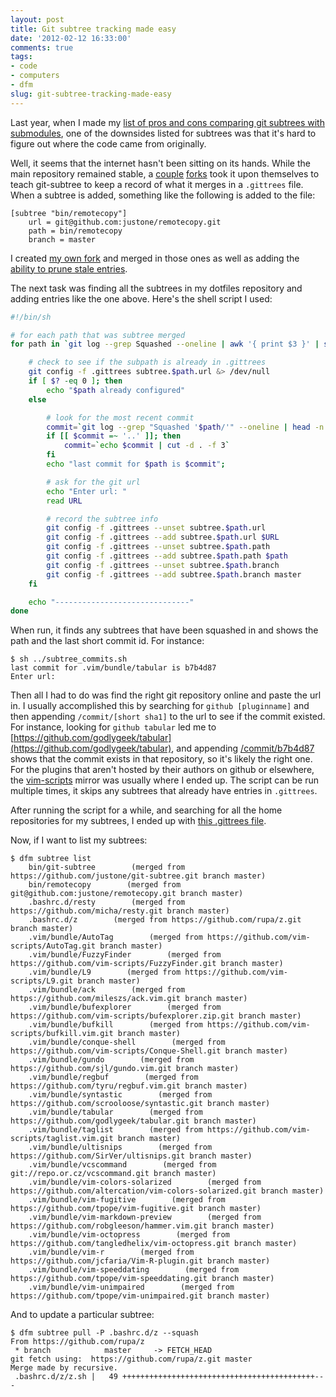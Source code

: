 ```yaml
---
layout: post
title: Git subtree tracking made easy
date: '2012-02-12 16:33:00'
comments: true
tags:
- code
- computers
- dfm
slug: git-subtree-tracking-made-easy
---
```


Last year, when I made my [list of pros and cons comparing git subtrees with submodules](/2011/05/18/git-submodules-vs-subtrees-for-vim-plugins/), one of the downsides listed for subtrees was that it's hard to figure out where the code came from originally.

Well, it seems that the internet hasn't been sitting on its hands.  While the main repository remained stable, a [couple](https://github.com/matthoffman/git-subtree) [forks](https://github.com/bibendi/git-subtree) took it upon themselves to teach git-subtree to keep a record of what it merges in a `.gittrees` file.  When a subtree is added, something like the following is added to the file:

```
[subtree "bin/remotecopy"]
    url = git@github.com:justone/remotecopy.git
    path = bin/remotecopy
    branch = master
```

I created [my own fork](https://github.com/justone/git-subtree) and merged in those ones as well as adding the [ability to prune stale entries](https://github.com/justone/git-subtree/commit/84185583ccabc97da7627a5fd2e01c32ea4c0965).

The next task was finding all the subtrees in my dotfiles repository and adding entries like the one above.  Here's the shell script I used:

``` sh
#!/bin/sh

# for each path that was subtree merged
for path in `git log --grep Squashed --oneline | awk '{ print $3 }' | sort | uniq | sed "s/'//g" | sed "s/\/$//g"`; do

    # check to see if the subpath is already in .gittrees
    git config -f .gittrees subtree.$path.url &> /dev/null
    if [ $? -eq 0 ]; then
        echo "$path already configured"
    else

        # look for the most recent commit
        commit=`git log --grep "Squashed '$path/'" --oneline | head -n 1 | awk '{ print $NF }'`
        if [[ $commit =~ '..' ]]; then
            commit=`echo $commit | cut -d . -f 3`
        fi
        echo "last commit for $path is $commit";

        # ask for the git url
        echo "Enter url: "
        read URL

        # record the subtree info
        git config -f .gittrees --unset subtree.$path.url
        git config -f .gittrees --add subtree.$path.url $URL
        git config -f .gittrees --unset subtree.$path.path
        git config -f .gittrees --add subtree.$path.path $path
        git config -f .gittrees --unset subtree.$path.branch
        git config -f .gittrees --add subtree.$path.branch master
    fi

    echo "------------------------------"
done
```

When run, it finds any subtrees that have been squashed in and shows the path and the last short commit id.  For instance:

``` plain
$ sh ../subtree_commits.sh 
last commit for .vim/bundle/tabular is b7b4d87
Enter url: 

```

Then all I had to do was find the right git repository online and paste the url in.  I usually accomplished this by searching for `github [pluginname]` and then appending `/commit/[short sha1]` to the url to see if the commit existed.  For instance, looking for `github tabular` led me to [https://github.com/godlygeek/tabular](https://github.com/godlygeek/tabular), and appending [/commit/b7b4d87](https://github.com/godlygeek/tabular/commit/b7b4d87) shows that the commit exists in that repository, so it's likely the right one.  For the plugins that aren't hosted by their authors on github or elsewhere, the [vim-scripts](https://github.com/vim-scripts) mirror was usually where I ended up.  The script can be run multiple times, it skips any subtrees that already have entries in `.gittrees`.

After running the script for a while, and searching for all the home repositories for my subtrees, I ended up with [this .gittrees file](https://github.com/justone/dotfiles-personal/blob/personal/.gittrees).

Now, if I want to list my subtrees:

``` plain
$ dfm subtree list
    bin/git-subtree        (merged from https://github.com/justone/git-subtree.git branch master) 
    bin/remotecopy        (merged from git@github.com:justone/remotecopy.git branch master) 
    .bashrc.d/resty        (merged from https://github.com/micha/resty.git branch master) 
    .bashrc.d/z        (merged from https://github.com/rupa/z.git branch master) 
    .vim/bundle/AutoTag        (merged from https://github.com/vim-scripts/AutoTag.git branch master) 
    .vim/bundle/FuzzyFinder        (merged from https://github.com/vim-scripts/FuzzyFinder.git branch master) 
    .vim/bundle/L9        (merged from https://github.com/vim-scripts/L9.git branch master) 
    .vim/bundle/ack        (merged from https://github.com/mileszs/ack.vim.git branch master) 
    .vim/bundle/bufexplorer        (merged from https://github.com/vim-scripts/bufexplorer.zip.git branch master) 
    .vim/bundle/bufkill        (merged from https://github.com/vim-scripts/bufkill.vim.git branch master) 
    .vim/bundle/conque-shell        (merged from https://github.com/vim-scripts/Conque-Shell.git branch master) 
    .vim/bundle/gundo        (merged from https://github.com/sjl/gundo.vim.git branch master) 
    .vim/bundle/regbuf        (merged from https://github.com/tyru/regbuf.vim.git branch master) 
    .vim/bundle/syntastic        (merged from https://github.com/scrooloose/syntastic.git branch master) 
    .vim/bundle/tabular        (merged from https://github.com/godlygeek/tabular.git branch master) 
    .vim/bundle/taglist        (merged from https://github.com/vim-scripts/taglist.vim.git branch master) 
    .vim/bundle/ultisnips        (merged from https://github.com/SirVer/ultisnips.git branch master) 
    .vim/bundle/vcscommand        (merged from git://repo.or.cz/vcscommand.git branch master) 
    .vim/bundle/vim-colors-solarized        (merged from https://github.com/altercation/vim-colors-solarized.git branch master) 
    .vim/bundle/vim-fugitive        (merged from https://github.com/tpope/vim-fugitive.git branch master) 
    .vim/bundle/vim-markdown-preview        (merged from https://github.com/robgleeson/hammer.vim.git branch master) 
    .vim/bundle/vim-octopress        (merged from https://github.com/tangledhelix/vim-octopress.git branch master) 
    .vim/bundle/vim-r        (merged from https://github.com/jcfaria/Vim-R-plugin.git branch master) 
    .vim/bundle/vim-speeddating        (merged from https://github.com/tpope/vim-speeddating.git branch master) 
    .vim/bundle/vim-unimpaired        (merged from https://github.com/tpope/vim-unimpaired.git branch master) 
```

And to update a particular subtree:

``` plain
$ dfm subtree pull -P .bashrc.d/z --squash
From https://github.com/rupa/z
 * branch            master     -> FETCH_HEAD
git fetch using:  https://github.com/rupa/z.git master
Merge made by recursive.
 .bashrc.d/z/z.sh |   49 +++++++++++++++++++++++++++++++++++++++++++---